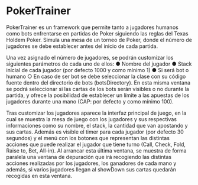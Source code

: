 # PokerTrainer
PokerTrainer es un framework que permite tanto a jugadores humanos como bots enfrentarse en partidas de Poker siguiendo las reglas del Texas Holdem Poker.
Simula una mesa de un torneo de Poker, donde el número de jugadores se debe establecer antes del inicio de cada partida.

Una vez asignado el número de jugadores, se podrán customizar los siguientes parámetros de cada uno de ellos:
  ● Nombre del jugador
  ● Stack inicial de cada jugador (por defecto 1000 y como mínimo 1)
  ● Si será bot o humano
    ○ En caso de ser bot se debe seleccionar la clase con su código fuente dentro del directorio de bots (botsDirectory).
En esta misma ventana se podrá seleccionar si las cartas de los bots serán visibles o no durante la partida, y ofrece la posibilidad de establecer un límite a las apuestas de los jugadores durante una mano (CAP: por defecto y como mínimo 100).

Tras customizar los jugadores aparece la interfaz principal de juego, en la cual se muestra la mesa de juego con los jugadores y sus respectivas informaciones como su nombre, el stack, la cantidad que van apostando y sus cartas. Además es visible el timer para cada jugador (por defecto 30 segundos) y el menú con los botones que representan las distintas acciones que puede realizar el jugador que tiene turno (Call, Check, Fold, Raise to, Bet, All-in).
Al arrancar esta última ventana, se muestra de forma paralela una ventana de depuración que irá recogiendo las distintas acciones realizadas por los jugadores, los ganadores de cada mano y además, si varios jugadores llegan al showDown sus cartas quedarán recogidas en esta ventana.
